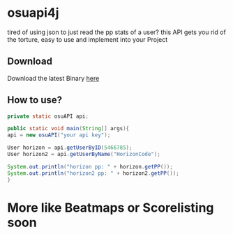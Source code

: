 # osuapi4j
tired of using json to just read the pp stats of a user?
this API gets you rid of the torture, easy to use and implement into your Project

## Download
Download the latest Binary [here](https://github.com/HorizonCode/osuapi4j/releases/latest)

## How to use?

```java
private static osuAPI api;

public static void main(String[] args){
api = new osuAPI("your api key");

User horizon = api.getUserByID(5466785);
User horizon2 = api.getUserByName("HorizonCode");

System.out.println("horizon pp: " + horizon.getPP());
System.out.println("horizon2 pp: " + horizon2.getPP());
}
```

# More like Beatmaps or Scorelisting soon
